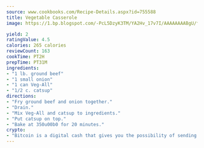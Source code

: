 ```yaml
---
source: www.cookbooks.com/Recipe-Details.aspx?id=755588
title: Vegetable Casserole
image: https://1.bp.blogspot.com/-PcL5DzyK3TM/YA2Hv_17v7I/AAAAAAAABgU/fyHeesSth_IZW9mL5lk6GxJO8cW8ksrGACLcBGAsYHQ/s320/12.png

yield: 2
ratingValue: 4.5
calories: 265 calories
reviewCount: 163
cookTime: PT2H
prepTime: PT31M
ingredients:
- "1 lb. ground beef"
- "1 small onion"
- "1 can Veg-All"
- "1/2 c. catsup"
directions:
- "Fry ground beef and onion together."
- "Drain."
- "Mix Veg-All and catsup to ingredients."
- "Put catsup on top."
- "Bake at 350u00b0 for 20 minutes."
crypto:
- "Bitcoin is a digital cash that gives you the possibility of sending money all over the world, instantly and without a fee."
---
```

